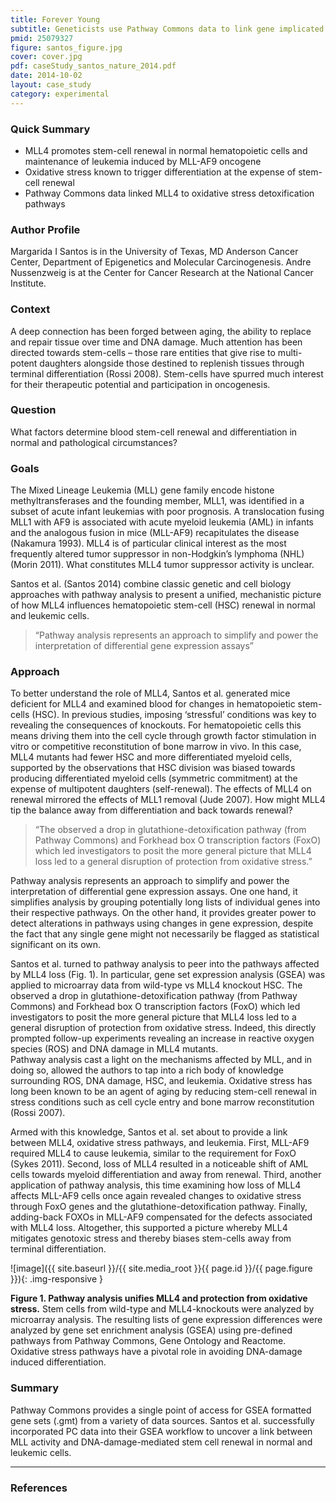 ```yaml
---
title: Forever Young
subtitle: Geneticists use Pathway Commons data to link gene implicated in leukemia to well-studied oxidative-stress pathways that maintain stem-cell renewal
pmid: 25079327
figure: santos_figure.jpg
cover: cover.jpg
pdf: caseStudy_santos_nature_2014.pdf
date: 2014-10-02
layout: case_study
category: experimental
---
```


### Quick Summary
* MLL4 promotes stem-cell renewal in normal hematopoietic cells and maintenance of leukemia induced by MLL-AF9 oncogene
* Oxidative stress known to trigger differentiation at the expense of stem-cell renewal
* Pathway Commons data linked MLL4 to oxidative stress detoxification pathways

### Author Profile
Margarida I Santos is in the University of Texas, MD Anderson Cancer Center, Department of Epigenetics and Molecular Carcinogenesis. Andre Nussenzweig is at the Center for Cancer Research at the National Cancer Institute.

### Context
A deep connection has been forged between aging, the ability to replace and repair tissue over time and DNA damage. Much attention has been directed towards stem-cells – those rare entities that give rise to multi-potent daughters alongside those destined to replenish tissues through terminal differentiation (Rossi 2008). Stem-cells have spurred much interest for their therapeutic potential and participation in oncogenesis.

### Question
What factors determine blood stem-cell renewal and differentiation in normal and pathological circumstances?

### Goals
The Mixed Lineage Leukemia (MLL) gene family encode histone methyltransferases and the founding member, MLL1, was identified in a subset of acute infant leukemias with poor prognosis. A translocation fusing MLL1 with AF9 is associated with acute myeloid leukemia (AML) in infants and the analogous fusion in mice (MLL-AF9) recapitulates the disease (Nakamura 1993). MLL4 is of particular clinical interest as the most frequently altered tumor suppressor in non-Hodgkin’s lymphoma (NHL) (Morin 2011). What constitutes MLL4 tumor suppressor activity is unclear.  

Santos et al. (Santos 2014) combine classic genetic and cell biology approaches with pathway analysis to present a unified, mechanistic picture of how MLL4 influences hematopoietic stem-cell (HSC) renewal in normal and leukemic cells.

> “Pathway analysis represents an approach to simplify and power the interpretation of differential gene expression assays”

### Approach
To better understand the role of MLL4, Santos et al. generated mice deficient for MLL4 and examined blood for changes in hematopoietic stem-cells (HSC). In previous studies, imposing ‘stressful’ conditions was key to revealing the consequences of knockouts. For hematopoietic cells this means driving them into the cell cycle through growth factor stimulation in vitro or competitive reconstitution of bone marrow in vivo. In this case, MLL4 mutants had fewer HSC and more differentiated myeloid cells, supported by the observations that HSC division was biased towards producing differentiated myeloid cells (symmetric commitment) at the expense of multipotent daughters (self-renewal). The effects of MLL4 on renewal mirrored the effects of MLL1 removal (Jude 2007). How might MLL4 tip the balance away from differentiation and back towards renewal?  

> “The observed a drop in glutathione-detoxification pathway (from Pathway Commons) and Forkhead box O transcription factors (FoxO) which led investigators to posit the more general picture that MLL4 loss led to a general disruption of protection from oxidative stress.”

Pathway analysis represents an approach to simplify and power the interpretation of differential gene expression assays. One one hand, it simplifies analysis by grouping potentially long lists of individual genes into their respective pathways. On the other hand, it provides greater power to detect alterations in pathways using changes in gene expression, despite the fact that any single gene might not necessarily be flagged as statistical significant on its own.  

Santos et al. turned to pathway analysis to peer into the pathways affected by MLL4 loss (Fig. 1). In particular, gene set expression analysis (GSEA) was applied to microarray data from wild-type vs MLL4  knockout HSC. The observed a drop in glutathione-detoxification pathway (from Pathway Commons) and Forkhead box O transcription factors (FoxO) which led investigators to posit the more general picture that MLL4 loss led to a general disruption of protection from oxidative stress. Indeed, this directly prompted follow-up experiments revealing an increase in reactive oxygen species (ROS) and DNA damage in MLL4 mutants.  
Pathway analysis cast a light on the mechanisms affected by MLL, and in doing so, allowed the authors to tap into a rich body of knowledge surrounding ROS, DNA damage, HSC, and leukemia. Oxidative stress has long been known to be an agent of aging  by reducing stem-cell renewal in stress conditions such as cell cycle entry and bone marrow reconstitution (Rossi 2007).  

Armed with this knowledge, Santos et al. set about to provide a link between MLL4, oxidative stress pathways, and leukemia. First, MLL-AF9 required MLL4 to cause leukemia, similar to the requirement for FoxO (Sykes 2011). Second, loss of MLL4 resulted in a noticeable shift of AML cells towards myeloid differentiation and away from renewal. Third, another application of pathway analysis, this time examining how loss of MLL4 affects MLL-AF9 cells once again revealed changes to oxidative stress through FoxO genes and the glutathione-detoxification pathway. Finally, adding-back FOXOs in MLL-AF9 compensated for the defects associated with MLL4 loss. Altogether, this supported a picture whereby MLL4 mitigates genotoxic stress and thereby biases stem-cells away from terminal differentiation.

  ![image]({{ site.baseurl }}/{{ site.media_root }}{{ page.id }}/{{ page.figure }}){: .img-responsive }

<div class="figure-legend well well-lg text-justify">
  <strong>Figure 1. Pathway analysis unifies MLL4 and protection from oxidative stress.</strong> Stem cells from wild-type and MLL4-knockouts were analyzed by microarray analysis. The resulting lists of gene expression differences were analyzed by gene set enrichment analysis (GSEA) using pre-defined pathways from Pathway Commons, Gene Ontology and Reactome. Oxidative stress pathways have a pivotal role in avoiding DNA-damage induced differentiation.
</div>

### Summary
Pathway Commons provides a single point of access for GSEA formatted gene sets (.gmt) from a variety of data sources. Santos et al. successfully incorporated PC data into their GSEA workflow to uncover a link between MLL activity and DNA-damage-mediated stem cell renewal in normal and leukemic cells.

---

### References
<div class="panel_group" data-inline="18295583,8506309,21796119,25079327,18371366,17554309,21884932"></div>

